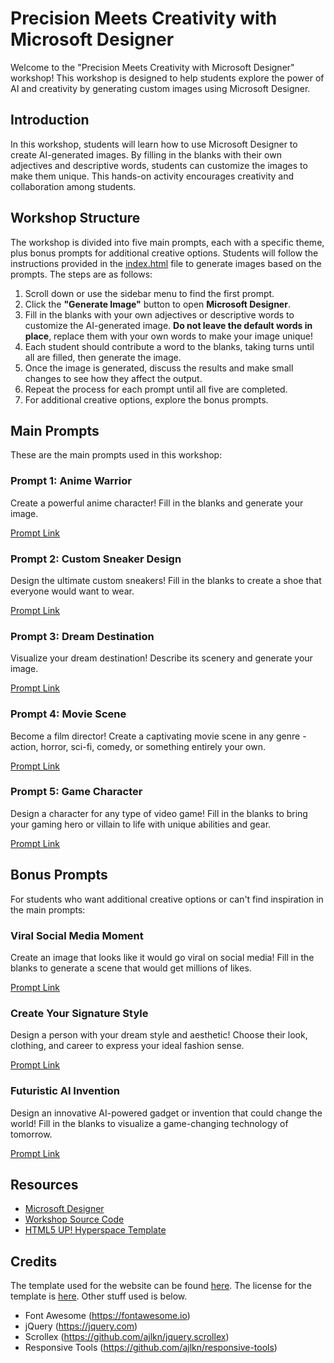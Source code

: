 # Precision Meets Creativity with Microsoft Designer

Welcome to the "Precision Meets Creativity with Microsoft Designer" workshop! This workshop is designed to help students explore the power of AI and creativity by generating custom images using Microsoft Designer.

## Introduction

In this workshop, students will learn how to use Microsoft Designer to create AI-generated images. By filling in the blanks with their own adjectives and descriptive words, students can customize the images to make them unique. This hands-on activity encourages creativity and collaboration among students.

## Workshop Structure

The workshop is divided into five main prompts, each with a specific theme, plus bonus prompts for additional creative options. Students will follow the instructions provided in the [index.html](workshops/Precision-Meets-Creativity-with-Microsoft-Designer/index.html) file to generate images based on the prompts. The steps are as follows:

1. Scroll down or use the sidebar menu to find the first prompt.
2. Click the **"Generate Image"** button to open **Microsoft Designer**.
3. Fill in the blanks with your own adjectives or descriptive words to customize the AI-generated image. **Do not leave the default words in place**, replace them with your own words to make your image unique!
4. Each student should contribute a word to the blanks, taking turns until all are filled, then generate the image.
5. Once the image is generated, discuss the results and make small changes to see how they affect the output.
6. Repeat the process for each prompt until all five are completed.
7. For additional creative options, explore the bonus prompts.

## Main Prompts

These are the main prompts used in this workshop:

### Prompt 1: Anime Warrior

Create a powerful anime character! Fill in the blanks and generate your image.

[Prompt Link](https://designer.microsoft.com/image-creator?scenario=texttoimage&p=A+powerful+%5Badjective%5D+anime+warrior+standing+on+a+%5Blocation%5D%2C+with+a+glowing+%5Bcolor%5D+aura+around+them%2C+preparing+to+unleash+their+ultimate+move.+The+scene+is+drawn+in+the+style+of+%5Banime+style%5D.&referrer=PromptTemplate)

### Prompt 2: Custom Sneaker Design

Design the ultimate custom sneakers! Fill in the blanks to create a shoe that everyone would want to wear.

[Prompt Link](https://designer.microsoft.com/image-creator?scenario=texttoimage&p=An+exclusive+pair+of+sneakers+designed+by+%5Bcelebrity/brand%5D+featuring+a+%5Bpattern/texture%5D+base+with+%5Bcolor%5D+accents.+The+shoes+have+%5Bspecial+feature%5D+on+the+sides+and+are+displayed+in+a+%5Bsetting%5D+with+%5Batmospheric+effect%5D+lighting.+The+style+is+inspired+by+%5Bcultural+reference%5D+in+a+%5Bart+style%5D+aesthetic.&referrer=PromptTemplate)

### Prompt 3: Dream Destination

Visualize your dream destination! Describe its scenery and generate your image.

[Prompt Link](https://designer.microsoft.com/image-creator?scenario=texttoimage&p=An+awe-inspiring+scene+of+%5Byour+dream+destination%5D%2C+where+%5Bdescribe+unique+landscape%5D.+The+atmosphere+feels+%5Badjective%5D.+The+sky+is+filled+with+%5Bweather+condition%5D%2C+and+the+people+or+creatures+there+are+%5Bdescribe+activity%5D.+The+image+is+created+in+a+%5Bart+style%5D.&referrer=PromptTemplate)

### Prompt 4: Movie Scene

Become a film director! Create a captivating movie scene in any genre - action, horror, sci-fi, comedy, or something entirely your own.

[Prompt Link](https://designer.microsoft.com/image-creator?scenario=texttoimage&p=A+dramatic+scene+from+a+%5Bgenre%5D+movie+showing+%5Bcharacter+type%5D+in+a+%5Blocation%5D+during+a+%5Bdramatic+situation%5D.+The+scene+has+%5Bcinematic+element%5D+lighting%2C+and+the+atmosphere+feels+%5Bemotion/mood%5D.+Visual+details+include+%5Benvironmental+elements%5D+and+%5Bspecial+effects%5D.+The+image+is+rendered+in+%5Bfilm+style%5D+with+%5Bcolor+grading%5D+tones.&referrer=PromptTemplate)

### Prompt 5: Game Character

Design a character for any type of video game! Fill in the blanks to bring your gaming hero or villain to life with unique abilities and gear.

[Prompt Link](https://designer.microsoft.com/image-creator?scenario=texttoimage&p=An+epic+%5Bclass/role%5D+character+from+a+%5Bgame+genre%5D+game+set+in+%5Bgame+world+setting%5D+wielding+%5Bweapon+or+magical+item%5D.+They+are+wearing+%5Barmor/outfit+style%5D+with+%5Bspecial+effect%5D+emanating+around+them.+Their+companion+is+a+%5Bmagical+creature%5D+that+can+%5Bspecial+ability%5D.+The+scene+is+in+a+%5Bartistic+style%5D+rendering.&referrer=PromptTemplate)

## Bonus Prompts

For students who want additional creative options or can't find inspiration in the main prompts:

### Viral Social Media Moment

Create an image that looks like it would go viral on social media! Fill in the blanks to generate a scene that would get millions of likes.

[Prompt Link](https://designer.microsoft.com/image-creator?scenario=texttoimage&p=A+%5Badjective%5D+social+media+influencer+going+viral+for+%5Bunusual+activity%5D+in+a+%5Bunexpected+location%5D.+They%27re+wearing+%5Bfashion+style%5D+and+using+%5Btrendy+gadget/prop%5D+while+%5Baction%5D.+The+background+features+%5Bbackground+elements%5D%2C+and+everyone+is+reacting+with+%5Bemotion%5D.+The+image+is+in+%5Bartistic+style%5D+with+%5Blighting/effect%5D+highlights.&referrer=PromptTemplate)

### Create Your Signature Style

Design a person with your dream style and aesthetic! Choose their look, clothing, and career to express your ideal fashion sense.

[Prompt Link](https://designer.microsoft.com/image-creator?scenario=texttoimage&p=A+%5Bethnicity%2Frace%5D+%5Bgender%5D+professional+%5Bcareer%2Fprofession%5D+with+%5Bhair+style%5D+wearing+a+%5Bclothing+style%5D+outfit+in+%5Bcolor+scheme%5D+colors+with+%5Bdistinctive+accessory%5D.+They+have+a+%5Bpersonality+trait%5D+expression+and+are+photographed+in+a+%5Blocation%5D+environment.+The+image+has+a+%5Bphotography+style%5D+aesthetic+with+%5Blighting+type%5D+lighting.&referrer=PromptTemplate)

### Futuristic AI Invention

Design an innovative AI-powered gadget or invention that could change the world! Fill in the blanks to visualize a game-changing technology of tomorrow.

[Prompt Link](https://designer.microsoft.com/image-creator?scenario=texttoimage&p=A+revolutionary+AI-powered+%5Btype+of+device/invention%5D+that+helps+people+%5Bsolve+problem/perform+task%5D+through+its+%5Bkey+feature%5D+technology.+The+device+has+a+%5Bdesign+aesthetic%5D+appearance+with+%5Bvisual+element%5D+that+glows+when+activated.+It%27s+being+used+in+a+%5Blocation/setting%5D+environment%2C+demonstrating+its+%5Bspecial+capability%5D.+The+overall+design+incorporates+%5Bmaterial/texture%5D+and+%5Bcolor+scheme%5D%2C+creating+a+%5Bmood/impression%5D+feeling+about+the+future+of+technology.&referrer=PromptTemplate)

## Resources

- [Microsoft Designer](https://designer.microsoft.com)
- [Workshop Source Code](https://github.com/segunak/stem-education/tree/master/workshops/Precision-Meets-Creativity-with-Microsoft-Designer)
- [HTML5 UP! Hyperspace Template](https://html5up.net/hyperspace)

## Credits

The template used for the website can be found [here](https://html5up.net/hyperspace). The license for the template is [here](./LICENSE.TXT). Other stuff used is below.

- Font Awesome (<https://fontawesome.io>)
- jQuery (<https://jquery.com>)
- Scrollex (<https://github.com/ajlkn/jquery.scrollex>)
- Responsive Tools (<https://github.com/ajlkn/responsive-tools>)
